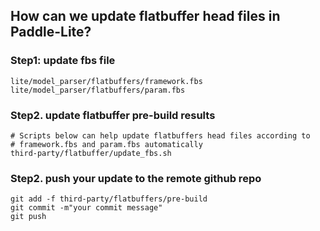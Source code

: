 ## How can we update flatbuffer head files in Paddle-Lite?
### Step1: update fbs file
``` shell
lite/model_parser/flatbuffers/framework.fbs
lite/model_parser/flatbuffers/param.fbs
```
### Step2. update flatbuffer pre-build results
```shell
# Scripts below can help update flatbuffers head files according to 
# framework.fbs and param.fbs automatically
third-party/flatbuffer/update_fbs.sh
```
### Step2. push your update to the remote github repo
```shell
git add -f third-party/flatbuffers/pre-build
git commit -m"your commit message"
git push
```
